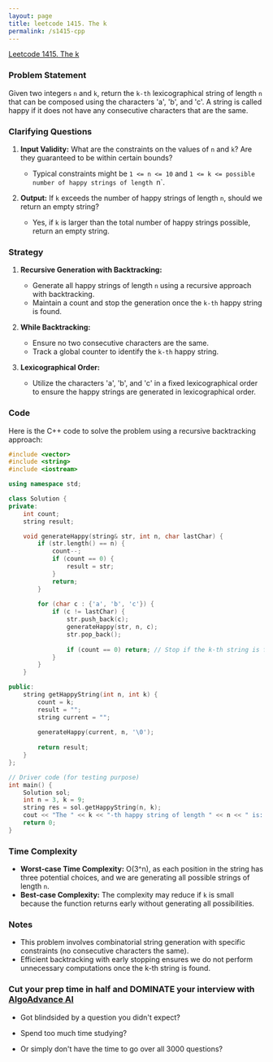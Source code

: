```yaml
---
layout: page
title: leetcode 1415. The k
permalink: /s1415-cpp
---
```

[Leetcode 1415. The k](https://algoadvance.github.io/algoadvance/l1415)
### Problem Statement
Given two integers `n` and `k`, return the `k-th` lexicographical string of length `n` that can be composed using the characters 'a', 'b', and 'c'. A string is called happy if it does not have any consecutive characters that are the same.

### Clarifying Questions
1. **Input Validity:** What are the constraints on the values of `n` and `k`? Are they guaranteed to be within certain bounds?
   - Typical constraints might be `1 <= n <= 10` and `1 <= k <= possible number of happy strings of length `n`.
   
2. **Output:** If `k` exceeds the number of happy strings of length `n`, should we return an empty string?
   - Yes, if `k` is larger than the total number of happy strings possible, return an empty string.

### Strategy
1. **Recursive Generation with Backtracking:**
   - Generate all happy strings of length `n` using a recursive approach with backtracking.
   - Maintain a count and stop the generation once the `k-th` happy string is found.
   
2. **While Backtracking:**
   - Ensure no two consecutive characters are the same.
   - Track a global counter to identify the `k-th` happy string.
   
3. **Lexicographical Order:**
   - Utilize the characters 'a', 'b', and 'c' in a fixed lexicographical order to ensure the happy strings are generated in lexicographical order.

### Code
Here is the C++ code to solve the problem using a recursive backtracking approach:

```cpp
#include <vector>
#include <string>
#include <iostream>

using namespace std;

class Solution {
private:
    int count;
    string result;

    void generateHappy(string& str, int n, char lastChar) {
        if (str.length() == n) {
            count--;
            if (count == 0) {
                result = str;
            }
            return;
        }
        
        for (char c : {'a', 'b', 'c'}) {
            if (c != lastChar) {
                str.push_back(c);
                generateHappy(str, n, c);
                str.pop_back();
                
                if (count == 0) return; // Stop if the k-th string is found
            }
        }
    }

public:
    string getHappyString(int n, int k) {
        count = k;
        result = "";
        string current = "";
        
        generateHappy(current, n, '\0');
        
        return result;
    }
};

// Driver code (for testing purpose)
int main() {
    Solution sol;
    int n = 3, k = 9;
    string res = sol.getHappyString(n, k);
    cout << "The " << k << "-th happy string of length " << n << " is: " << res << endl;
    return 0;
}
```

### Time Complexity
- **Worst-case Time Complexity:** O(3^n), as each position in the string has three potential choices, and we are generating all possible strings of length `n`.
- **Best-case Complexity:** The complexity may reduce if `k` is small because the function returns early without generating all possibilities.

### Notes
- This problem involves combinatorial string generation with specific constraints (no consecutive characters the same).
- Efficient backtracking with early stopping ensures we do not perform unnecessary computations once the k-th string is found.


### Cut your prep time in half and DOMINATE your interview with [AlgoAdvance AI](https://algoAdvance.com)

- Got blindsided by a question you didn't expect?

- Spend too much time studying?

- Or simply don't have the time to go over all 3000 questions?

